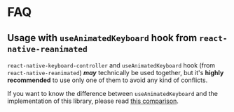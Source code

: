# FAQ

## Usage with `useAnimatedKeyboard` hook from `react-native-reanimated`[​](/react-native-keyboard-controller/docs/faq.md#usage-with-useanimatedkeyboard-hook-from-react-native-reanimated "Direct link to usage-with-useanimatedkeyboard-hook-from-react-native-reanimated")

`react-native-keyboard-controller` and `useAnimatedKeyboard` hook (from `react-native-reanimated`) ***may*** technically be used together, but it's **highly recommended** to use only one of them to avoid any kind of conflicts.

If you want to know the difference between `useAnimatedKeyboard` and the implementation of this library, please read [this comparison](/react-native-keyboard-controller/docs/recipes/architecture.md#what-is-the-difference-between-useanimatedkeyboard-from-react-native-reanimated-and-this-library).
